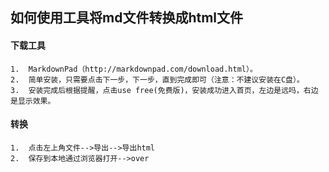 ##	如何使用工具将md文件转换成html文件 ##
####	下载工具
	1.	MarkdownPad（http://markdownpad.com/download.html）。
	2.	简单安装，只需要点击下一步，下一步，直到完成即可（注意：不建议安装在C盘）。
	3.	安装完成后根据提醒，点击use free(免费版)，安装成功进入首页，左边是远吗，右边是显示效果。
####	转换
	1.	点击左上角文件-->导出-->导出html
	2.	保存到本地通过浏览器打开-->over